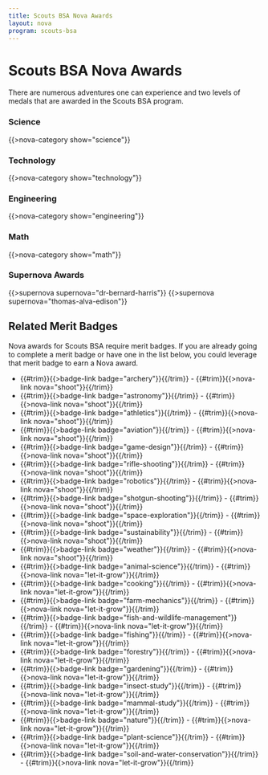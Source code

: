```yaml
---
title: Scouts BSA Nova Awards
layout: nova
program: scouts-bsa
---
```


# Scouts BSA Nova Awards

There are numerous adventures one can experience and two levels of medals that are awarded in the Scouts BSA program.

### Science

{{>nova-category show="science"}}

### Technology

{{>nova-category show="technology"}}

### Engineering

{{>nova-category show="engineering"}}

### Math

{{>nova-category show="math"}}

### Supernova Awards

<div class="D(f) Jc(se) Fxd(c)--s">

{{>supernova supernova="dr-bernard-harris"}}
{{>supernova supernova="thomas-alva-edison"}}

</div>

## Related Merit Badges

Nova awards for Scouts BSA require merit badges. If you are already going to complete a merit badge or have one in the list below, you could leverage that merit badge to earn a Nova award.

<div class="Cc(2) Cc(1)--l">

* {{#trim}}{{>badge-link badge="archery"}}{{/trim}} - {{#trim}}{{>nova-link nova="shoot"}}{{/trim}}
* {{#trim}}{{>badge-link badge="astronomy"}}{{/trim}} - {{#trim}}{{>nova-link nova="shoot"}}{{/trim}}
* {{#trim}}{{>badge-link badge="athletics"}}{{/trim}} - {{#trim}}{{>nova-link nova="shoot"}}{{/trim}}
* {{#trim}}{{>badge-link badge="aviation"}}{{/trim}} - {{#trim}}{{>nova-link nova="shoot"}}{{/trim}}
* {{#trim}}{{>badge-link badge="game-design"}}{{/trim}} - {{#trim}}{{>nova-link nova="shoot"}}{{/trim}}
* {{#trim}}{{>badge-link badge="rifle-shooting"}}{{/trim}} - {{#trim}}{{>nova-link nova="shoot"}}{{/trim}}
* {{#trim}}{{>badge-link badge="robotics"}}{{/trim}} - {{#trim}}{{>nova-link nova="shoot"}}{{/trim}}
* {{#trim}}{{>badge-link badge="shotgun-shooting"}}{{/trim}} - {{#trim}}{{>nova-link nova="shoot"}}{{/trim}}
* {{#trim}}{{>badge-link badge="space-exploration"}}{{/trim}} - {{#trim}}{{>nova-link nova="shoot"}}{{/trim}}
* {{#trim}}{{>badge-link badge="sustainability"}}{{/trim}} - {{#trim}}{{>nova-link nova="shoot"}}{{/trim}}
* {{#trim}}{{>badge-link badge="weather"}}{{/trim}} - {{#trim}}{{>nova-link nova="shoot"}}{{/trim}}
* {{#trim}}{{>badge-link badge="animal-science"}}{{/trim}} - {{#trim}}{{>nova-link nova="let-it-grow"}}{{/trim}}
* {{#trim}}{{>badge-link badge="cooking"}}{{/trim}} - {{#trim}}{{>nova-link nova="let-it-grow"}}{{/trim}}
* {{#trim}}{{>badge-link badge="farm-mechanics"}}{{/trim}} - {{#trim}}{{>nova-link nova="let-it-grow"}}{{/trim}}
* {{#trim}}{{>badge-link badge="fish-and-wildlife-management"}}{{/trim}} - {{#trim}}{{>nova-link nova="let-it-grow"}}{{/trim}}
* {{#trim}}{{>badge-link badge="fishing"}}{{/trim}} - {{#trim}}{{>nova-link nova="let-it-grow"}}{{/trim}}
* {{#trim}}{{>badge-link badge="forestry"}}{{/trim}} - {{#trim}}{{>nova-link nova="let-it-grow"}}{{/trim}}
* {{#trim}}{{>badge-link badge="gardening"}}{{/trim}} - {{#trim}}{{>nova-link nova="let-it-grow"}}{{/trim}}
* {{#trim}}{{>badge-link badge="insect-study"}}{{/trim}} - {{#trim}}{{>nova-link nova="let-it-grow"}}{{/trim}}
* {{#trim}}{{>badge-link badge="mammal-study"}}{{/trim}} - {{#trim}}{{>nova-link nova="let-it-grow"}}{{/trim}}
* {{#trim}}{{>badge-link badge="nature"}}{{/trim}} - {{#trim}}{{>nova-link nova="let-it-grow"}}{{/trim}}
* {{#trim}}{{>badge-link badge="plant-science"}}{{/trim}} - {{#trim}}{{>nova-link nova="let-it-grow"}}{{/trim}}
* {{#trim}}{{>badge-link badge="soil-and-water-conservation"}}{{/trim}} - {{#trim}}{{>nova-link nova="let-it-grow"}}{{/trim}}

</div>
